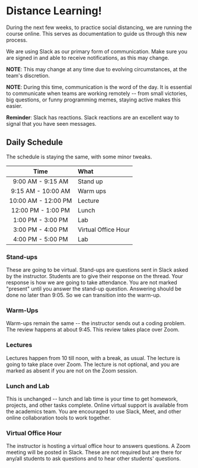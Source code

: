 # Distance Learning!

During the next few weeks, to practice social distancing, we are running the course online. This serves as documentation to guide us through this new process.

We are using Slack as our primary form of communication. Make sure you are signed in and able to receive notifications, as this may change.

**NOTE**: This may change at any time due to evolving circumstances, at the team's discretion.

**NOTE**: During this time, communication is the word of the day. It is essential to communicate when teams are working remotely -- from small victories, big questions, or funny programming memes, staying active makes this easier.

**Reminder**: Slack has reactions. Slack reactions are an excellent way to signal that you have seen messages.

## Daily Schedule

The schedule is staying the same, with some minor tweaks.

|        Time         | What                |
| :-----------------: | :------------------ |
|  9:00 AM - 9:15 AM  | Stand up            |
| 9:15 AM - 10:00 AM  | Warm ups            |
| 10:00 AM - 12:00 PM | Lecture             |
| 12:00 PM - 1:00 PM  | Lunch               |
|  1:00 PM - 3:00 PM  | Lab                 |
|  3:00 PM - 4:00 PM  | Virtual Office Hour |
|  4:00 PM - 5:00 PM  | Lab                 |

### Stand-ups

These are going to be virtual. Stand-ups are questions sent in Slack asked by the instructor. Students are to give their response on the thread. Your response is how we are going to take attendance. You are not marked "present" until you answer the stand-up question. Answering should be done no later than 9:05. So we can transition into the warm-up.

### Warm-Ups

Warm-ups remain the same -- the instructor sends out a coding problem. The review happens at about 9:45. This review takes place over Zoom.

### Lectures

Lectures happen from 10 till noon, with a break, as usual. The lecture is going to take place over Zoom. The lecture is not optional, and you are marked as absent if you are not on the Zoom session.

### Lunch and Lab

This is unchanged -- lunch and lab time is your time to get homework, projects, and other tasks complete. Online virtual support is available from the academics team. You are encouraged to use Slack, Meet, and other online collaboration tools to work together.

### Virtual Office Hour

The instructor is hosting a virtual office hour to answers questions. A Zoom meeting will be posted in Slack. These are not required but are there for any/all students to ask questions and to hear other students' questions.
